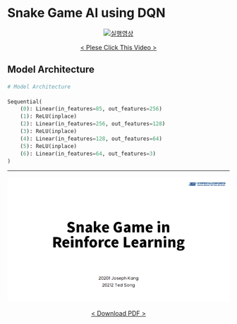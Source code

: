 # Snake Game AI using DQN

<div style="text-align:center;">

[![실행영상](http://img.youtube.com/vi/a2BI2aOCGrs/0.jpg)](http://www.youtube.com/watch?v=a2BI2aOCGrs "Snake Game in DQN")

[< Plese Click This Video >](http://www.youtube.com/watch?v=a2BI2aOCGrs)

</div>

## Model Architecture

```Python
# Model Architecture

Sequential(
    (0): Linear(in_features=85, out_features=256)
    (1): ReLU(inplace)
    (2): Linear(in_features=256, out_features=128)
    (3): ReLU(inplace)
    (4): Linear(in_features=128, out_features=64)
    (5): ReLU(inplace)
    (6): Linear(in_features=64, out_features=3)
)
```

---

<div style="text-align:center;">

[![PDF 썸네일](./pdf-thumbnail.png)](./main.pdf "Download File")

[< Download PDF >](./main.pdf)

</div>